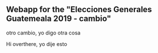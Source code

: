 ## Webapp for the "Elecciones Generales Guatemeala 2019 - cambio"

otro cambio, yo digo otra cosa

Hi overthere, yo dije esto